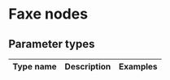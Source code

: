 # Faxe nodes

## Parameter types

Type name            | Description                                     | Examples
---------------------|-------------------------------------------------|---------

